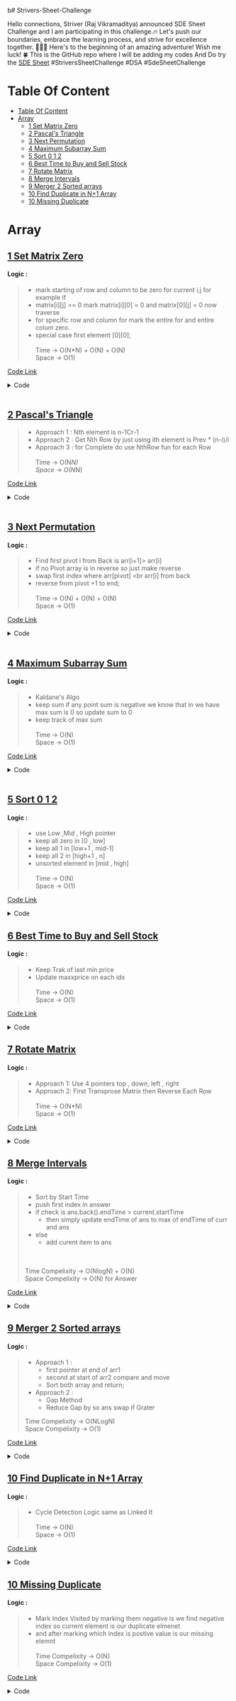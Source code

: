b# Strivers-Sheet-Challenge

Hello connections, Striver (Raj Vikramaditya) announced SDE Sheet Challenge and I am participating in this challenge.🔥
Let's push our boundaries, embrace the learning process, and strive for excellence together. 🌟🚀🤝
Here's to the beginning of an amazing adventure! Wish me luck! 🍀
This is the GitHub repo where I will be adding my codes
And Do try the [SDE Sheet](https://lnkd.in/gcHXDXkw)
#StriversSheetChallenge #DSA #SdeSheetChallenge


# Table Of Content
- [Table Of Content](#table-of-content)
- [Array](#array)
  - [1 Set Matrix Zero](#1-set-matrix-zero)
  - [2 Pascal's Triangle](#2-pascals-triangle)
  - [3 Next Permutation](#3-next-permutation)
  - [4 Maximum Subarray Sum](#4-maximum-subarray-sum)
  - [5 Sort 0 1 2](#5-sort-0-1-2)
  - [6 Best Time to Buy and Sell Stock](#6-best-time-to-buy-and-sell-stock)
  - [7 Rotate Matrix](#7-rotate-matrix)
  - [8 Merge Intervals](#8-merge-intervals)
  - [9 Merger 2 Sorted arrays](#9-merger-2-sorted-arrays)
  - [10 Find Duplicate in N+1 Array](#10-find-duplicate-in-n1-array)
  - [10 Missing Duplicate ](#10-missing-duplicate-)



# Array 
## [1 Set Matrix Zero](https://www.codingninjas.com/codestudio/problems/set-matrix-zeros_8230862?challengeSlug=striver-sde-challenge)

<h4>Logic :</h4>


> - mark starting of row and column to be zero for current i,j for example if
> - matrix[i][j] == 0 mark matrix[i][0] = 0 and matrix[0][j] = 0 now traverse
> - for specific row and column for mark the entire for and entire colum zero.
> - special case first element [0][0]; </br></br>
>   Time  -> O(N*N) + O(N) + O(N)   </br>
>   Space -> O(1)





[Code Link](./Arrays/01-set-matrix-zero.cpp)
<details>
<summary>Code</summary>

```cpp
#include <bits/stdc++.h>
void setZeros(vector<vector<int>> &matrix)
{
	int row = 0;
	int col = 0;
	int n = matrix.size();
	int m = matrix[0].size();
	for(int i = 0; i < n ;i++){
		for(int j= 0; j < m;j++){
			if(i == 0 || j == 0 ){
				if(matrix[i][j] == 0 and i == 0  )row = 1;
				if(matrix[i][j] == 0 and j == 0)col = 1;
			}
			else{
				if (matrix[i][j] == 0) {
					matrix[i][0] = 0;
					matrix[0][j] = 0;
				}
            }
        }
	}
	//marking all row
	for(int i = 1; i < n ; i++){
		if(matrix[i][0] == 0){
            for (int j = 0; j < m; j++) {
				matrix[i][j] = 0;
            }
        }
    }
	// marking all col
	for(int j = 1; j < m ; j++){
		if(matrix[0][j] == 0 ){
			for(int  i = 0; i < n ;i++){
				matrix[i][j] = 0;
			}
		}
	}
	if(col){
		for(int i = 0; i < n ; i++)matrix[i][0] = 0;
	}

	if(row){
		for(int j = 0; j < m ; j++) matrix[0][j] = 0;
	}
}
```

</details>
</br>

## [2 Pascal's Triangle]([link](https://www.codingninjas.com/codestudio/problems/pascal-s-triangle_8230805?challengeSlug=striver-sde-challenge))


> - Approach 1 : Nth element is n-1Cr-1
> - Approach 2 : Get Nth Row by just using ith element is Prev * (n-i)/i
> - Approach 3 : for Complete do use NthRow fun for each Row  </br> </br>
>  Time   -> O(N*N)  </br>
>  Space  -> O(N*N) 



[Code Link](./Arrays/02-pascals-triangle.cpp)
<details>
<summary>Code</summary>

```cpp

#include <bits/stdc++.h>
#define ll long long int
vector<ll> getRow(int n ){
  //  ll ans = 1;
   vector<ll> ans ;
   ans.push_back(1); 
   for(int i = 1; i < n ; i++){
        ll x = (ans.back() * (n - i))/i;
        ans.push_back(x);
   }
   return ans;
}


vector<vector<long long int>> printPascal(int n) 
{
     vector<vector<ll>>ans;
     for(int i = 1 ; i <= n ; i++){
         ans.push_back(getRow(i));
     }
     return ans;
}

```

</details>
</br>

## [3 Next Permutation](https://www.codingninjas.com/codestudio/problems/next-permutation_8230741?challengeSlug=striver-sde-challenge)
<h4>Logic :</h4>


> - Find first pivot i  from Back is arr[i+1]> arr[i]
> - if no Pivot array is in reverse so just make reverse
> - swap first index where arr[pivot] <br arr[i] from back
> - reverse from pivot +1 to end;  </br> </br>
> Time   -> O(N) + O(N) + O(N)  </br>
> Space  -> O(1) 


[Code Link](./Arrays/03-next-permutation.cpp)
<details>
<summary>Code</summary>

```cpp
#include <bits/stdc++.h> 
vector<int> nextPermutation(vector<int> &arr, int n)
{
     int pivot = -1;
     //break point 
     for(int i = n - 2 ;i >= 0 ; i--){
         if(arr[i+1] > arr[i]){
             pivot = i;
             break;
         }
     }
     // fully dreacresing order so reversing complete array
     if (pivot == -1) {
         reverse(arr.begin() , arr.end());
         return arr;
     }

     //find next greater element
     for(int i = n - 1 ; i >= 0 ;i--){
         if(arr[i] > arr[pivot]){
             swap(arr[i] , arr[pivot]);
             break;
         }
     }
     reverse(arr.begin() + pivot + 1 , arr.end());
     return arr;
}
```
</details> 
</br>

 ## [4 Maximum Subarray Sum]([link](https://www.codingninjas.com/codestudio/problems/maximum-subarray-sum_8230694?challengeSlug=striver-sde-challenge))
<h4>Logic :</h4>



> - Kaldane's Algo
> - keep sum if any point sum is negative we know that in we have max sum is 0 so update sum to 0
> - keep track of max sum  </br> </br>
> Time   -> O(N)   </br>
> Space  -> O(1)


[Code Link](./Arrays/04-maximum-subarray-sum.cpp)
<details>
<summary>Code</summary>

```cpp

#include <bits/stdc++.h> 
long long maxSubarraySum(int arr[], int n)
{
    long long int sum = 0 , ans = 0;
    for(int i = 0; i < n ;i++){
        sum+= arr[i];
        if(sum < 0){
            sum = 0;
        }
        ans = max(ans , sum);
    }
    return ans;
}

```
</details> 
</br>


## [5 Sort 0 1 2]((https://www.codingninjas.com/codestudio/problems/sort-0-1-2_8230695?challengeSlug=striver-sde-challenge))
<h4>Logic :</h4>



> - use Low ,Mid , High pointer
> - keep all zero in [0 , low]
> - keep all 1 in [low+1 , mid-1]
> - keep all 2 in [high+1 , n]
> - unsorted element in [mid , high]  </br> </br>
>  Time   -> O(N)   </br>
>  Space  -> O(1) 

[Code Link](./Arrays/05-sort-012.cpp)
<details>
<summary>Code</summary>

```cpp

#include <bits/stdc++.h> 
void sort012(int *arr, int n)
{
   int low = 0 , mid = 0 , high = n- 1 ;
   while(mid <= high){
      if(arr[mid] == 0){
         swap(arr[low] , arr[mid]);
         low++ , mid++;
      }else if(arr[mid] == 1 ){
         mid++;
      }else{
         swap(arr[mid] , arr[high]);
         high--;
      }
   }
}

```
</details> 


## [6 Best Time to Buy and Sell Stock](https://www.codingninjas.com/codestudio/problems/best-time-to-buy-and-sell-stock_8230746?challengeSlug=striver-sde-challenge)
<h4>Logic :</h4>


> - Keep Trak of last min price
> - Update maxxprice on each idx  </br> </br>
>  Time   -> O(N)   </br>
>  Space  -> O(1)

[Code Link](./Arrays/06-best-time-to-buy-sell-stock.cpp)
<details>
<summary>Code</summary>

```cpp

#include <bits/stdc++.h> 
int maximumProfit(vector<int> &prices){
    int mini = INT_MAX , maxprofit = 0;
    for(int  i = 0; i < prices.size() ; i++){
        mini = min(mini , prices[i]);
        maxprofit = max(maxprofit , prices[i] - mini);
    }
    return maxprofit;
}

```
</details> 


## [7 Rotate Matrix]((https://www.codingninjas.com/codestudio/problems/rotate-matrix_8230774?challengeSlug=striver-sde-challenge))
<h4>Logic :</h4>


> - Approach 1: Use 4 pointers top , down, left , right
> - Approach 2: First Transprose Matrix then Reverse Each Row  </br> </br>
>  Time   -> O(N*N)   </br>
>  Space  -> O(1)
    

[Code Link](./Arrays/07-rotate-matrix.cpp)
<details>
<summary>Code</summary>

```cpp

#include <bits/stdc++.h>

void rotateMatrix(vector<vector<int>> &mat, int n, int m)
{
    if(n==1 || m==1) return;
    //pinter approach 
    int top = 0, bot = n-1, left = 0, right = m-1;
    while(top<bot && left < right){
        int temp = mat[left][top];
        //moving from top to bottom last column
        for(int i = top;i<bot;i++)
            mat[i][left] = mat[i+1][left];

        //moving from left to right first row 
        for(int i=left;i<right;i++)
            mat[bot][i] = mat[bot][i+1];
        //moving to bottom to up first column
        for(int i=bot;i>top;i--)
            mat[i][right] = mat[i-1][right];
        //moving from right to left last row 
        for(int i=right;i>left+1;i--)
            mat[top][i] = mat[top][i-1];

        //fixing value of first element
        mat[top][left+1] = temp;
        top++, bot--,left++,right--;
    }
}


```
</details> 



## [8 Merge Intervals](https://www.codingninjas.com/codestudio/problems/merge-intervals_8230700?challengeSlug=striver-sde-challenge)
<h4>Logic :</h4>


> - Sort by Start Time 
> - push first index in answer
> - if check is ans.back().endTime > current.startTime
>   - then simply update endTime of ans to max of endTime of curr and ans
> - else 
>   - add curent item to ans 
> 
> </br> </br>
> Time  Compelixity -> O(NlogN) + O(N)  </br>
> Space Compelixity -> O(N) for Answer 



[Code Link](./Arrays/08-merge-intervals.cpp)
<details>
<summary>Code</summary>

```cpp

#include <bits/stdc++.h> 
/*

    intervals[i][0] = start point of i'th interval
    intervals[i][1] = finish point of i'th interval

*/
static bool comp(vector<int> &a ,vector<int>&b ){
    if(a[0] < b[0])return true;
    else if(a[0] > b[0])return false;
    else return a[1] < b[1]; 
}

vector<vector<int>> mergeIntervals(vector<vector<int>> &intervals)
{
   sort(intervals.begin() , intervals.end() , comp);
   vector<vector<int>>ans;
   ans.push_back(intervals[0]);

   for(int i = 1 ; i < intervals.size() ; i++){
       if(ans.back()[1] < intervals[i][0]){
           //new
           ans.push_back(intervals[i]);
       }else{
        //    update
           ans.back()[1] =max( intervals[i][1] , ans.back()[1]);
       }
   }
   cout<<endl;
   return ans;
}


```

</details> 





## [9 Merger 2 Sorted arrays]([link](https://www.codingninjas.com/codestudio/problems/merge-two-sorted-arrays_8230835?challengeSlug=striver-sde-challenge))

<h4>Logic :</h4>

> - Approach 1 : 
>   - first pointer at end of arr1
>   - second at start of arr2 compare and move 
>   - Sort both array and return;
> - Approach 2 :
>   - Gap Method   
>   - Reduce Gap by so ans swap if Grater </br> 
> 
>
> Time  Compelixity -> O(NLogN)  </br>
> Space Compelixity -> O(1) 



[Code Link](./Arrays/09-merge-sorted-array.cpp)
<details>
<summary>Code</summary>

```cpp

#include <bits/stdc++.h>

vector<int> ninjaAndSortedArrays(vector<int>& arr1, vector<int>& arr2, int m, int n) {
	 int i = arr1.size()-1 , j = arr2.size()-1;
	 while(i>=0 and j>=0){
		 arr1[i--] =arr2[j--];
	 }
	 int len = arr1.size();
	 int gap = (len/2 + len%2);
	 while(gap > 0){
		 int l = 0 ,r = gap;
		 while(r < arr1.size()){
			 if(arr1[l] > arr1[r] )swap(arr1[l] , arr1[r]);
			 l++ , r++;
		 }
		 if(gap == 1)break;
		 gap = gap/2 + gap%2;
		 
	 }
	 return arr1;
}


```

</details> 








## [10 Find Duplicate in N+1 Array]([link](https://www.codingninjas.com/codestudio/problems/find-duplicate-in-array_8230816?challengeSlug=striver-sde-challenge&leftPanelTab=0))

<h4>Logic :</h4>



> - Cycle Detection Logic same as Linked It
>    </br> </br>
> Time   -> O(N)  </br>
> Space  -> O(1) 



[Code Link](./Arrays/10-find-duplicate-in-N%2B1.cpp)
<details>
<summary>Code</summary>

```cpp

#include <bits/stdc++.h>

int findDuplicate(vector<int> &arr, int n){
	// cycle detection
	
	int slow = arr[0] , fast = arr[0];
	do{
		fast =arr[arr[fast]];
		slow = arr[slow];
		
	}while(fast != slow);
	fast = arr[0];
	while(fast != slow){
		fast = arr[fast];
		slow = arr[slow];
	}
	return slow;
	
}


```

</details> 

## [10 Missing Duplicate ](https://www.codingninjas.com/codestudio/problems/missing-and-repeating-numbers_8230733?challengeSlug=striver-sde-challenge)
<h4>Logic :</h4>



> - Mark Index Visited by marking them negative is we find negative index so current element is our duplicate elmenet
> - and after marking which index is postive value is our missing elemnt  </br> </br>
> Time  Compelixity -> O(N)  </br>
> Space Compelixity -> O(1) 



[Code Link](./Arrays/11-missing-rrepeting-number.cpp)

<details>
<summary>Code</summary>

```cpp

#include <bits/stdc++.h>

pair<int,int> missingAndRepeating(vector<int> &arr, int n)
{
	int d , m;

	for(int i = 0; i < n ; i++){
		int idx = abs(arr[i]);
		idx--;
		if(arr[idx] < 0){
			d = abs(arr[i]);
		}else{
			arr[idx] = -arr[idx];
		}
	}

	for(int i = 0 ; i < n ;i++ )if(arr[i] > 0 )m = i+1;
	return {m ,d};
	
}


```

</details> 




<!--


## [8 ](link)
<h4>Logic :</h4>



> - Statement  </br> </br>
> Time   -> O()  </br>
> Space  -> O() 



[Code Link](./Arrays)
<details>
<summary>Code</summary>

```cpp

Code

```

</details> 




## [8 ](link)
<h4>Logic :</h4>



> - Statement  </br> </br>
> Time  Compelixity -> O()  </br>
> Space Compelixity -> O() 



[Code Link](./Arrays)
<details>
<summary>Code</summary>

```cpp

Code

```

</details> 



## [8 ](link)
<h4>Logic :</h4>



> - Statement  </br> </br>
> Time  Compelixity -> O()  </br>
> Space Compelixity -> O() 



[Code Link](./Arrays)
<details>
<summary>Code</summary>

```cpp

Code

```

</details> 




## [8 ](link)
<h4>Logic :</h4>



> - Statement  </br> </br>
> Time  Compelixity -> O()  </br>
> Space Compelixity -> O() 



[Code Link](./Arrays)
<details>
<summary>Code</summary>

```cpp

Code

```

</details> 




## [8 ](link)
<h4>Logic :</h4>



> - Statement  </br> </br>
> Time  Compelixity -> O()  </br>
> Space Compelixity -> O() 



[Code Link](./Arrays)
<details>
<summary>Code</summary>

```cpp

Code

```

</details> 




## [8 ](link)
<h4>Logic :</h4>



> - Statement  </br> </br>
> Time  Compelixity -> O()  </br>
> Space Compelixity -> O() 



[Code Link](./Arrays)
<details>
<summary>Code</summary>

```cpp

Code

```

</details> 




## [8 ](link)
<h4>Logic :</h4>



> - Statement  </br> </br>
> Time  Compelixity -> O()  </br>
> Space Compelixity -> O() 



[Code Link](./Arrays)
<details>
<summary>Code</summary>

```cpp

Code

```

</details> 




## [8 ](link)
<h4>Logic :</h4>



> - Statement  </br> </br>
> Time  Compelixity -> O()  </br>
> Space Compelixity -> O() 



[Code Link](./Arrays)
<details>
<summary>Code</summary>

```cpp

Code

```

</details> 




## [8 ](link)
<h4>Logic :</h4>



> - Statement  </br> </br>
> Time  Compelixity -> O()  </br>
> Space Compelixity -> O() 



[Code Link](./Arrays)
<details>
<summary>Code</summary>

```cpp

Code

```

</details> 




## [8 ](link)
<h4>Logic :</h4>



> - Statement  </br> </br>
> Time  Compelixity -> O()  </br>
> Space Compelixity -> O() 



[Code Link](./Arrays)
<details>
<summary>Code</summary>

```cpp

Code

```

</details>  -->



